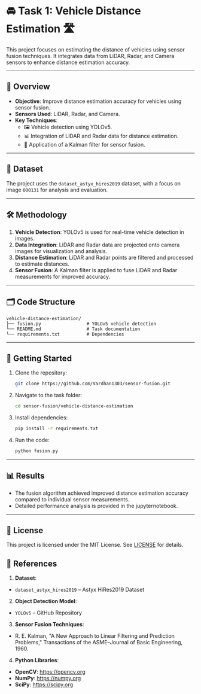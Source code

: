 # 🚘 Task 1: Vehicle Distance Estimation 🛣️

This project focuses on estimating the distance of vehicles using sensor fusion techniques. It integrates data from LiDAR, Radar, and Camera sensors to enhance distance estimation accuracy.

---

## 🎯 Overview

- **Objective**: Improve distance estimation accuracy for vehicles using sensor fusion.
- **Sensors Used**: LiDAR, Radar, and Camera.
- **Key Techniques**:
  - 🖼️ Vehicle detection using YOLOv5.
  - 📊 Integration of LiDAR and Radar data for distance estimation.
  - 🔄 Application of a Kalman filter for sensor fusion.

---

## 📂 Dataset

The project uses the `dataset_astyx_hires2019` dataset, with a focus on image `000131` for analysis and evaluation.

---

## 🛠️ Methodology

1. **Vehicle Detection**: YOLOv5 is used for real-time vehicle detection in images.
2. **Data Integration**: LiDAR and Radar data are projected onto camera images for visualization and analysis.
3. **Distance Estimation**: LiDAR and Radar points are filtered and processed to estimate distances.
4. **Sensor Fusion**: A Kalman filter is applied to fuse LiDAR and Radar measurements for improved accuracy.

---

## 🗂️ Code Structure

```
vehicle-distance-estimation/
├── fusion.py                 # YOLOv5 vehicle detection
└── README.md                 # Task documentation
└── requirements.txt          # Dependencies
```

---

## 🚀 Getting Started

1. Clone the repository:
   ```bash
   git clone https://github.com/Vardhan1303/sensor-fusion.git
    ```
2. Navigate to the task folder:

   ```bash
   cd sensor-fusion/vehicle-distance-estimation
    ```

3. Install dependencies:

   ```bash
   pip install -r requirements.txt
    ```

4. Run the code:

   ``` bash
   python fusion.py
    ```
---

## 📊 Results

- The fusion algorithm achieved improved distance estimation accuracy compared to individual sensor measurements.
- Detailed performance analysis is provided in the jupyternotebook. 

---

## 📜 License

This project is licensed under the MIT License. See [LICENSE](LICENSE) for details.

## 📜 References

1. **Dataset**:

- `dataset_astyx_hires2019` – Astyx HiRes2019 Dataset

2. **Object Detection Model**:

- `YOLOv5` – GitHub Repository

3. **Sensor Fusion Techniques**:

- R. E. Kalman, "A New Approach to Linear Filtering and Prediction Problems," Transactions of the ASME–Journal of Basic Engineering, 1960.

4. **Python Libraries**:

- **OpenCV**: https://opencv.org
- **NumPy**: https://numpy.org
- **SciPy**: https://scipy.org